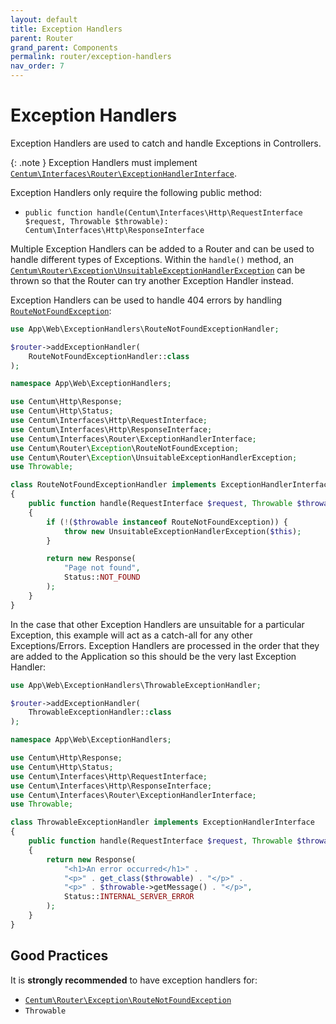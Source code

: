 ```yaml
---
layout: default
title: Exception Handlers
parent: Router
grand_parent: Components
permalink: router/exception-handlers
nav_order: 7
---
```




# Exception Handlers

Exception Handlers are used to catch and handle Exceptions in Controllers.

{: .note }
Exception Handlers must implement [`Centum\Interfaces\Router\ExceptionHandlerInterface`](https://github.com/SidRoberts/centum/blob/development/src/Interfaces/Router/ExceptionHandlerInterface.php).

Exception Handlers only require the following public method:

- `public function handle(Centum\Interfaces\Http\RequestInterface $request, Throwable $throwable): Centum\Interfaces\Http\ResponseInterface`

Multiple Exception Handlers can be added to a Router and can be used to handle different types of Exceptions.
Within the `handle()` method, an [`Centum\Router\Exception\UnsuitableExceptionHandlerException`](https://github.com/SidRoberts/centum/blob/development/src/Router/Exception/UnsuitableExceptionHandlerException.php) can be thrown so that the Router can try another Exception Handler instead.

Exception Handlers can be used to handle 404 errors by handling [`RouteNotFoundException`](https://github.com/SidRoberts/centum/blob/development/src/Router/Exception/RouteNotFoundException.php):

```php
use App\Web\ExceptionHandlers\RouteNotFoundExceptionHandler;

$router->addExceptionHandler(
    RouteNotFoundExceptionHandler::class
);
```

```php
namespace App\Web\ExceptionHandlers;

use Centum\Http\Response;
use Centum\Http\Status;
use Centum\Interfaces\Http\RequestInterface;
use Centum\Interfaces\Http\ResponseInterface;
use Centum\Interfaces\Router\ExceptionHandlerInterface;
use Centum\Router\Exception\RouteNotFoundException;
use Centum\Router\Exception\UnsuitableExceptionHandlerException;
use Throwable;

class RouteNotFoundExceptionHandler implements ExceptionHandlerInterface
{
    public function handle(RequestInterface $request, Throwable $throwable): ResponseInterface
    {
        if (!($throwable instanceof RouteNotFoundException)) {
            throw new UnsuitableExceptionHandlerException($this);
        }

        return new Response(
            "Page not found",
            Status::NOT_FOUND
        );
    }
}
```

In the case that other Exception Handlers are unsuitable for a particular Exception, this example will act as a catch-all for any other Exceptions/Errors.
Exception Handlers are processed in the order that they are added to the Application so this should be the very last Exception Handler:

```php
use App\Web\ExceptionHandlers\ThrowableExceptionHandler;

$router->addExceptionHandler(
    ThrowableExceptionHandler::class
);
```

```php
namespace App\Web\ExceptionHandlers;

use Centum\Http\Response;
use Centum\Http\Status;
use Centum\Interfaces\Http\RequestInterface;
use Centum\Interfaces\Http\ResponseInterface;
use Centum\Interfaces\Router\ExceptionHandlerInterface;
use Throwable;

class ThrowableExceptionHandler implements ExceptionHandlerInterface
{
    public function handle(RequestInterface $request, Throwable $throwable): ResponseInterface
    {
        return new Response(
            "<h1>An error occurred</h1>" .
            "<p>" . get_class($throwable) . "</p>" .
            "<p>" . $throwable->getMessage() . "</p>",
            Status::INTERNAL_SERVER_ERROR
        );
    }
}
```



## Good Practices

It is **strongly recommended** to have exception handlers for:

- [`Centum\Router\Exception\RouteNotFoundException`](https://github.com/SidRoberts/centum/blob/development/src/Router/Exception/RouteNotFoundException.php)
- `Throwable`
